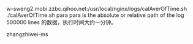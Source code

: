 w-sweng2.mobi.zzbc.qihoo.net:/usr/local/nginx/logs/calAverOfTime.sh
./calAverOfTime.sh para             para is  the absolute or relative path of the log
500000 lines 的数据，执行时间大约一分钟。

zhangzhiwei-ms

